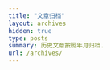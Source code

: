 ```yaml
---
title: "文章归档"
layout: archives
hidden: true
type: posts
summary: 历史文章按照年月归档.
url: /archives/
---
```

